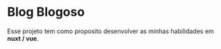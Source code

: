 # Blog Blogoso

Esse projeto tem como proposito desenvolver as minhas habilidades em **nuxt / vue**.
